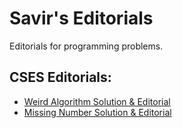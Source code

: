 # Savir's Editorials
Editorials for programming problems.

## CSES Editorials:
- [Weird Algorithm Solution & Editorial](https://savirsingh.github.io/editorials/cses/ip/weird_algorithm)
- [Missing Number Solution & Editorial](https://savirsingh.github.io/editorials/cses/ip/missing_number)
